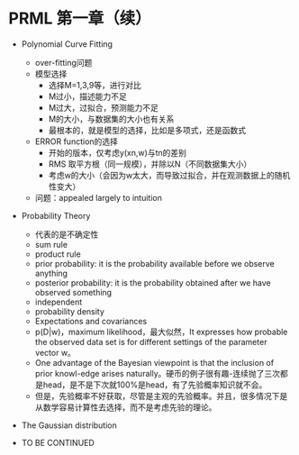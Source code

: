 # PRML 第一章（续）
+ Polynomial Curve Fitting
  + over-fitting问题
  + 模型选择
    + 选择M=1,3,9等，进行对比
    + M过小，描述能力不足
    + M过大，过拟合，预测能力不足
    + M的大小，与数据集的大小也有关系
    + 最根本的，就是模型的选择，比如是多项式，还是函数式
  + ERROR function的选择
    + 开始的版本，仅考虑y(xn,w)与tn的差别
    + RMS 取平方根（同一规模），并除以N（不同数据集大小）
    + 考虑w的大小（会因为w太大，而导致过拟合，并在观测数据上的随机性变大）
  + 问题：appealed largely to intuition
  
+ Probability Theory
  + 代表的是不确定性
  + sum rule
  + product rule
  + prior probability:  it is the probability available before we observe anything
  + posterior probability: it is the probability obtained after we have observed something
  + independent
  + probability density
  + Expectations and covariances
  + p(D|w)，maximum likelihood，最大似然，It expresses how probable the observed data set is for different settings of the parameter vector w。
  + One advantage of the Bayesian viewpoint is that the inclusion of prior knowl-edge arises naturally。硬币的例子很有趣-连续抛了三次都是head，是不是下次就100%是head，有了先验概率知识就不会。
  + 但是，先验概率不好获取，尽管是主观的先验概率。并且，很多情况下是从数学容易计算性去选择，而不是考虑先验的理论。
  
+ The Gaussian distribution
+ TO BE CONTINUED
  
